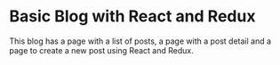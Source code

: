 # Basic Blog with React and Redux

This blog has a page with a list of posts, a page with a post detail and a page to create a new post using React and Redux.

